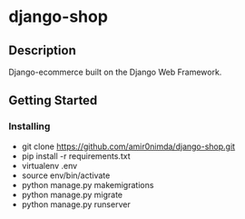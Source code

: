 # django-shop

## Description

Django-ecommerce built on the Django Web Framework.

## Getting Started

### Installing

* git clone https://github.com/amir0nimda/django-shop.git
* pip install -r requirements.txt
* virtualenv .env
* source env/bin/activate
* python manage.py makemigrations
* python manage.py migrate
* python manage.py runserver  


